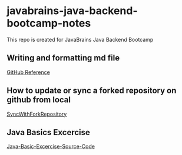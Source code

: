 # javabrains-java-backend-bootcamp-notes
This repo is created for JavaBrains Java Backend Bootcamp

## Writing and formatting md file
[GitHub Reference](https://docs.github.com/en/get-started/writing-on-github/getting-started-with-writing-and-formatting-on-github/basic-writing-and-formatting-syntax)

## How to update or sync a forked repository on github from local
[SyncWithForkRepository](https://stackoverflow.com/questions/7244321/how-do-i-update-or-sync-a-forked-repository-on-github)

## Java Basics Excercise
[Java-Basic-Excercise-Source-Code](https://github.com/nimeshd8/javabrains-java-backend-bootcamp-notes/tree/main/session-03-java-basics-excercise/java-basics-exercises)
